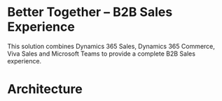 # Better Together – B2B Sales Experience

This solution combines Dynamics 365 Sales, Dynamics 365 Commerce, Viva Sales and Microsoft Teams to provide a complete B2B Sales experience.

# Architecture

